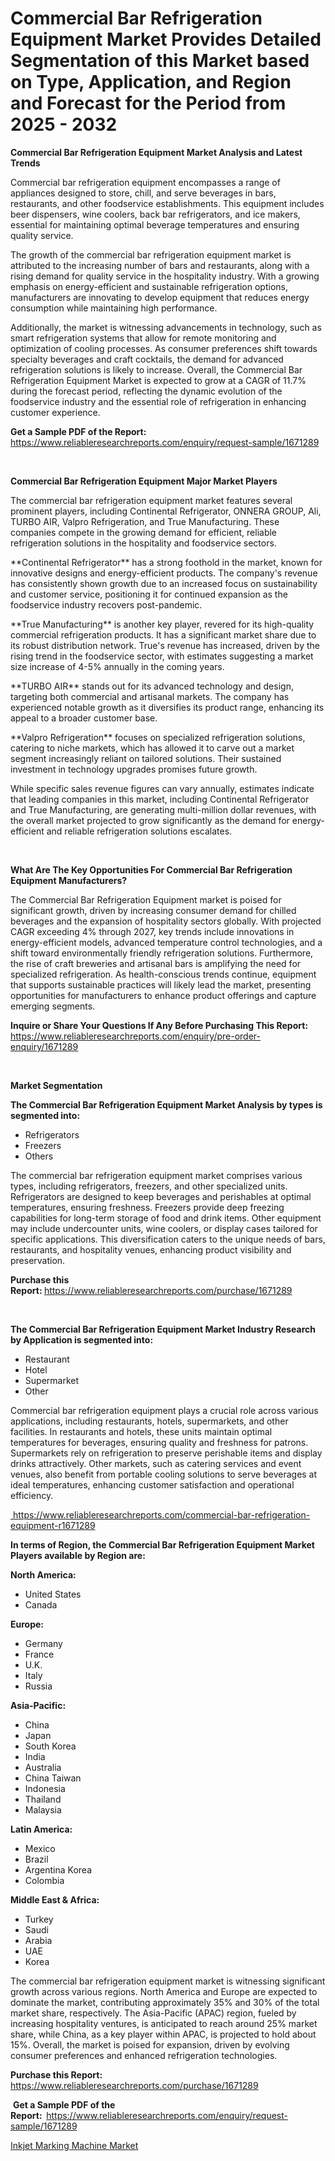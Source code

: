 <p><h1>Commercial Bar Refrigeration Equipment Market Provides Detailed Segmentation of this Market based on Type, Application, and Region and Forecast for the Period from 2025 - 2032</h1></p><p><strong>Commercial Bar Refrigeration Equipment Market Analysis and Latest Trends</strong></p>
<p><p>Commercial bar refrigeration equipment encompasses a range of appliances designed to store, chill, and serve beverages in bars, restaurants, and other foodservice establishments. This equipment includes beer dispensers, wine coolers, back bar refrigerators, and ice makers, essential for maintaining optimal beverage temperatures and ensuring quality service.</p><p>The growth of the commercial bar refrigeration equipment market is attributed to the increasing number of bars and restaurants, along with a rising demand for quality service in the hospitality industry. With a growing emphasis on energy-efficient and sustainable refrigeration options, manufacturers are innovating to develop equipment that reduces energy consumption while maintaining high performance.</p><p>Additionally, the market is witnessing advancements in technology, such as smart refrigeration systems that allow for remote monitoring and optimization of cooling processes. As consumer preferences shift towards specialty beverages and craft cocktails, the demand for advanced refrigeration solutions is likely to increase. Overall, the Commercial Bar Refrigeration Equipment Market is expected to grow at a CAGR of 11.7% during the forecast period, reflecting the dynamic evolution of the foodservice industry and the essential role of refrigeration in enhancing customer experience.</p></p>
<p><strong>Get a Sample PDF of the Report:&nbsp;</strong> <a href="https://www.reliableresearchreports.com/enquiry/request-sample/1671289?utm_campaign=2128&utm_medium=2&utm_source=Github&utm_content=ia&utm_term=18022025&utm_id=commercial-bar-refrigeration-equipment">https://www.reliableresearchreports.com/enquiry/request-sample/1671289</a></p>
<p>&nbsp;</p>
<p><strong>Commercial Bar Refrigeration Equipment Major Market Players</strong></p>
<p><p>The commercial bar refrigeration equipment market features several prominent players, including Continental Refrigerator, ONNERA GROUP, Ali, TURBO AIR, Valpro Refrigeration, and True Manufacturing. These companies compete in the growing demand for efficient, reliable refrigeration solutions in the hospitality and foodservice sectors.</p><p>**Continental Refrigerator** has a strong foothold in the market, known for innovative designs and energy-efficient products. The company's revenue has consistently shown growth due to an increased focus on sustainability and customer service, positioning it for continued expansion as the foodservice industry recovers post-pandemic.</p><p>**True Manufacturing** is another key player, revered for its high-quality commercial refrigeration products. It has a significant market share due to its robust distribution network. True's revenue has increased, driven by the rising trend in the foodservice sector, with estimates suggesting a market size increase of 4-5% annually in the coming years.</p><p>**TURBO AIR** stands out for its advanced technology and design, targeting both commercial and artisanal markets. The company has experienced notable growth as it diversifies its product range, enhancing its appeal to a broader customer base.</p><p>**Valpro Refrigeration** focuses on specialized refrigeration solutions, catering to niche markets, which has allowed it to carve out a market segment increasingly reliant on tailored solutions. Their sustained investment in technology upgrades promises future growth.</p><p>While specific sales revenue figures can vary annually, estimates indicate that leading companies in this market, including Continental Refrigerator and True Manufacturing, are generating multi-million dollar revenues, with the overall market projected to grow significantly as the demand for energy-efficient and reliable refrigeration solutions escalates.</p></p>
<p>&nbsp;</p>
<p><strong>What Are The Key Opportunities For Commercial Bar Refrigeration Equipment Manufacturers?</strong></p>
<p><p>The Commercial Bar Refrigeration Equipment market is poised for significant growth, driven by increasing consumer demand for chilled beverages and the expansion of hospitality sectors globally. With projected CAGR exceeding 4% through 2027, key trends include innovations in energy-efficient models, advanced temperature control technologies, and a shift toward environmentally friendly refrigeration solutions. Furthermore, the rise of craft breweries and artisanal bars is amplifying the need for specialized refrigeration. As health-conscious trends continue, equipment that supports sustainable practices will likely lead the market, presenting opportunities for manufacturers to enhance product offerings and capture emerging segments.</p></p>
<p><strong>Inquire or Share Your Questions If Any Before Purchasing This Report:</strong> <a href="https://www.reliableresearchreports.com/enquiry/pre-order-enquiry/1671289?utm_campaign=2128&utm_medium=2&utm_source=Github&utm_content=ia&utm_term=18022025&utm_id=commercial-bar-refrigeration-equipment">https://www.reliableresearchreports.com/enquiry/pre-order-enquiry/1671289</a></p>
<p>&nbsp;</p>
<p><strong>Market Segmentation</strong></p>
<p><strong>The Commercial Bar Refrigeration Equipment Market Analysis by types is segmented into:</strong></p>
<p><ul><li>Refrigerators</li><li>Freezers</li><li>Others</li></ul></p>
<p><p>The commercial bar refrigeration equipment market comprises various types, including refrigerators, freezers, and other specialized units. Refrigerators are designed to keep beverages and perishables at optimal temperatures, ensuring freshness. Freezers provide deep freezing capabilities for long-term storage of food and drink items. Other equipment may include undercounter units, wine coolers, or display cases tailored for specific applications. This diversification caters to the unique needs of bars, restaurants, and hospitality venues, enhancing product visibility and preservation.</p></p>
<p><strong>Purchase this Report:&nbsp;</strong><a href="https://www.reliableresearchreports.com/purchase/1671289?utm_campaign=2128&utm_medium=2&utm_source=Github&utm_content=ia&utm_term=18022025&utm_id=commercial-bar-refrigeration-equipment">https://www.reliableresearchreports.com/purchase/1671289</a></p>
<p>&nbsp;</p>
<p><strong>The Commercial Bar Refrigeration Equipment Market Industry Research by Application is segmented into:</strong></p>
<p><ul><li>Restaurant</li><li>Hotel</li><li>Supermarket</li><li>Other</li></ul></p>
<p><p>Commercial bar refrigeration equipment plays a crucial role across various applications, including restaurants, hotels, supermarkets, and other facilities. In restaurants and hotels, these units maintain optimal temperatures for beverages, ensuring quality and freshness for patrons. Supermarkets rely on refrigeration to preserve perishable items and display drinks attractively. Other markets, such as catering services and event venues, also benefit from portable cooling solutions to serve beverages at ideal temperatures, enhancing customer satisfaction and operational efficiency.</p></p>
<p><a href="https://www.reliableresearchreports.com/commercial-bar-refrigeration-equipment-r1671289?utm_campaign=2128&utm_medium=2&utm_source=Github&utm_content=ia&utm_term=18022025&utm_id=commercial-bar-refrigeration-equipment">&nbsp;https://www.reliableresearchreports.com/commercial-bar-refrigeration-equipment-r1671289</a></p>
<p><strong>In terms of Region, the Commercial Bar Refrigeration Equipment Market Players available by Region are:</strong></p>
<p>
    <p> <strong> North America: </strong>
        <ul>
            <li>United States</li>
            <li>Canada</li>
        </ul>
        </p> 
    <p> <strong> Europe: </strong>
        <ul>
            <li>Germany</li>
            <li>France</li>
            <li>U.K.</li>
            <li>Italy</li>
            <li>Russia</li>
        </ul>
        </p> 
    <p> <strong> Asia-Pacific: </strong>
        <ul>
            <li>China</li>
            <li>Japan</li>
            <li>South Korea</li>
            <li>India</li>
            <li>Australia</li>
            <li>China Taiwan</li>
            <li>Indonesia</li>
            <li>Thailand</li>
            <li>Malaysia</li>
        </ul>
        </p> 
    <p> <strong> Latin America: </strong>
        <ul>
            <li>Mexico</li>
            <li>Brazil</li>
            <li>Argentina Korea</li>
            <li>Colombia</li>
        </ul>
        </p> 
    <p> <strong> Middle East & Africa: </strong>
        <ul>
            <li>Turkey</li>
            <li>Saudi</li>
            <li>Arabia</li>
            <li>UAE</li>
            <li>Korea</li>
        </ul>
    </p>
    </p>
<p><p>The commercial bar refrigeration equipment market is witnessing significant growth across various regions. North America and Europe are expected to dominate the market, contributing approximately 35% and 30% of the total market share, respectively. The Asia-Pacific (APAC) region, fueled by increasing hospitality ventures, is anticipated to reach around 25% market share, while China, as a key player within APAC, is projected to hold about 15%. Overall, the market is poised for expansion, driven by evolving consumer preferences and enhanced refrigeration technologies.</p></p>
<p><strong>Purchase this Report: </strong><a href="https://www.reliableresearchreports.com/purchase/1671289?utm_campaign=2128&utm_medium=2&utm_source=Github&utm_content=ia&utm_term=18022025&utm_id=commercial-bar-refrigeration-equipment">https://www.reliableresearchreports.com/purchase/1671289</a></p>
<p>&nbsp;<strong>Get a Sample PDF of the Report:&nbsp;&nbsp;</strong><a href="https://www.reliableresearchreports.com/enquiry/request-sample/1671289?utm_campaign=2128&utm_medium=2&utm_source=Github&utm_content=ia&utm_term=18022025&utm_id=commercial-bar-refrigeration-equipment">https://www.reliableresearchreports.com/enquiry/request-sample/1671289</a></p>
<p><strong></strong></p>
<p><p><a href="https://github.com/MariaWashington76/Market-Research-Report-List-1/blob/main/inkjet-marking-machine-market.md?utm_campaign=2128&utm_medium=2&utm_source=Github&utm_content=ia&utm_term=18022025&utm_id=commercial-bar-refrigeration-equipment">Inkjet Marking Machine Market</a></p></p>